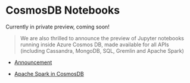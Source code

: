 # CosmosDB Notebooks

Currently in private preview, coming soon!

> We are also thrilled to announce the preview of Jupyter notebooks running inside Azure Cosmos DB, made available for all APIs (including Cassandra, MongoDB, SQL, Gremlin and Apache Spark)

- [Announcement](https://azure.microsoft.com/en-us/updates/azure-cosmos-db-notebook-experience/)

- [Apache Spark in CosmosDB](https://azure.microsoft.com/en-us/blog/planet-scale-operational-analytics-and-ai-with-azure-cosmos-db/)

